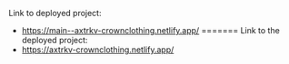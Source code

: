 Link to deployed project: 
- https://main--axtrkv-crownclothing.netlify.app/
=======
Link to the deployed project: 
- https://axtrkv-crownclothing.netlify.app/
